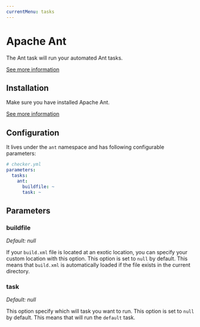 ```yaml
---
currentMenu: tasks
---
```


# Apache Ant

The Ant task will run your automated Ant tasks.

[See more information](https://ant.apache.org/)

## Installation

Make sure you have installed Apache Ant.

[See more information](http://ant.apache.org/manual/install.html)

## Configuration

It lives under the `ant` namespace and has following configurable parameters:

```yaml
# checker.yml
parameters:
  tasks:
    ant:
      buildfile: ~
      task: ~
```

## Parameters

### buildfile

*Default: null*

If your `build.xml` file is located at an exotic location,
you can specify your custom location with this option.
This option is set to `null` by default. 
This means that `build.xml` is automatically loaded
if the file exists in the current directory.

### task

*Default: null*

This option specify which will task you want to run.
This option is set to `null` by default. 
This means that will run the `default` task.
